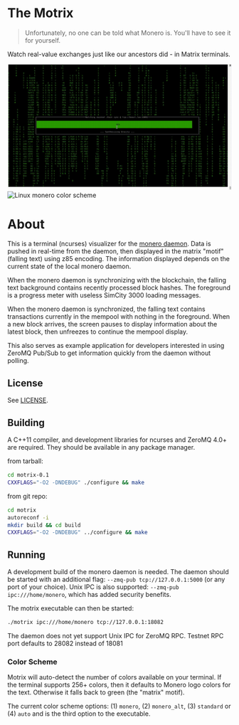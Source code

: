 # The Motrix

> Unfortunately, no one can be told what Monero is. You'll have to see it for
> yourself.

Watch real-value exchanges just like our ancestors did - in Matrix terminals.

![macOS standard color scheme](https://raw.githubusercontent.com/vtnerd/motrix/screencaps-0.1/macos-standard-720p.gif)
![Linux monero color scheme](https://raw.githubusercontent.com/vtnerd/motrix/screencaps-0.1/linux-3200-1600.gif)

# About

This is a terminal (ncurses) visualizer for the [monero daemon](https://github.com/monero-project/monero).
Data is pushed in real-time from the daemon, then displayed in the matrix "motif"
(falling text) using z85 encoding. The information displayed depends on the
current state of the local monero daemon.

When the monero daemon is synchronizing with the blockchain, the falling text
background contains recently processed block hashes. The foreground is a
progress meter with useless SimCity 3000 loading messages.

When the monero daemon is synchronized, the falling text contains transactions
currently in the mempool with nothing in the foreground. When a new block
arrives, the screen pauses to display information about the latest block, then
unfreezes to continue the mempool display.

This also serves as example application for developers interested in using ZeroMQ
Pub/Sub to get information quickly from the daemon without polling.

## License

See [LICENSE](LICENSE).

## Building

A C++11 compiler, and development libraries for ncurses and ZeroMQ 4.0+ are
required. They should be available in any package manager.

from tarball:
```bash
cd motrix-0.1
CXXFLAGS="-O2 -DNDEBUG" ./configure && make
```

from git repo:
```bash
cd motrix
autoreconf -i
mkdir build && cd build
CXXFLAGS="-O2 -DNDEBUG" ../configure && make
```

## Running

A development build of the monero daemon is needed. The daemon should be started
with an additional flag: `--zmq-pub tcp://127.0.0.1:5000` (or any port of your
choice). Unix IPC is also supported: `--zmq-pub ipc:///home/monero`, which has
added security benefits.

The motrix executable can then be started:
```bash
./motrix ipc:///home/monero tcp://127.0.0.1:18082
```
The daemon does not yet support Unix IPC for ZeroMQ RPC. Testnet RPC port
defaults to 28082 instead of 18081

### Color Scheme

Motrix will auto-detect the number of colors available on your terminal. If
the terminal supports 256+ colors, then it defaults to Monero logo colors
for the text. Otherwise it falls back to green (the "matrix" motif).

The current color scheme options: (1) `monero`, (2) `monero_alt`, (3) `standard`
or (4) `auto` and is the third option to the executable.
